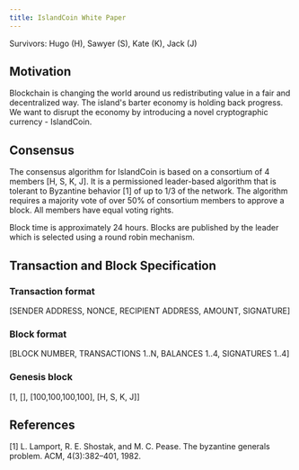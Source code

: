 ```yaml
---
title: IslandCoin White Paper
---
```


Survivors: Hugo (H), Sawyer (S), Kate (K), Jack (J)



## Motivation

Blockchain is changing the world around us redistributing value in
a fair and decentralized way. The island's barter economy is
holding back progress. We want to disrupt the economy by
introducing a novel cryptographic currency - IslandCoin.


## Consensus

The consensus algorithm for IslandCoin is based on a consortium of 4 members [H, S, K, J].
It is a permissioned leader-based
algorithm that is tolerant to Byzantine behavior [1] of up to 1/3
of the network. The algorithm requires a majority vote of over 50%
of consortium members to approve a block. All members have equal
voting rights.

Block time is approximately 24 hours. Blocks are published by the
leader which is selected using a round robin mechanism.


## Transaction and Block Specification

### Transaction format

[SENDER ADDRESS, NONCE, RECIPIENT ADDRESS, AMOUNT, SIGNATURE]


### Block format

[BLOCK NUMBER, TRANSACTIONS 1..N, BALANCES 1..4, SIGNATURES 1..4]


### Genesis block

[1, [], [100,100,100,100], [H, S, K, J]]


## References

[1] L. Lamport, R. E. Shostak, and M. C. Pease. The byzantine generals problem. ACM, 4(3):382–401, 1982.
